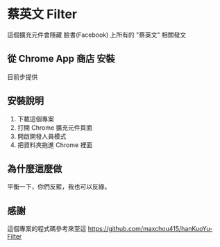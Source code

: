 # 蔡英文 Filter
這個擴充元件會隱藏 臉書(Facebook) 上所有的 "蔡英文" 相關發文

## 從 Chrome App 商店 安裝
目前步提供

## 安裝說明
1. 下載這個專案
2. 打開 Chrome 擴充元件頁面
3. 開啟開發人員模式
3. 把資料夾拖進 Chrome 裡面

## 為什麼這麼做
平衡一下，你們反藍，我也可以反綠。

## 感謝
這個專案的程式碼參考來至這 https://github.com/maxchou415/hanKuoYu-Filter